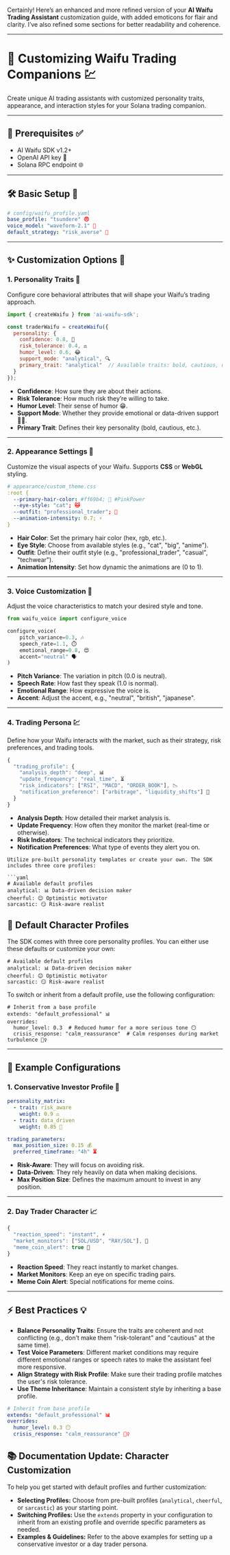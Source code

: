 Certainly! Here’s an enhanced and more refined version of your **AI Waifu Trading Assistant** customization guide, with added emoticons for flair and clarity. I’ve also refined some sections for better readability and coherence.

---

# 🌸 **Customizing Waifu Trading Companions** 💹

Create unique AI trading assistants with customized personality traits, appearance, and interaction styles for your Solana trading companion.

---

## 🎯 **Prerequisites** ✅

- AI Waifu SDK v1.2+
- OpenAI API key 🧠
- Solana RPC endpoint 🌐

---

## 🛠 **Basic Setup** 📝

```yaml
# config/waifu_profile.yaml
base_profile: "tsundere" 😠
voice_model: "waveform-2.1" 🎤
default_strategy: "risk_averse" 💼
```

---

## ✨ **Customization Options** 🎨

### 1. **Personality Traits** 🧠

Configure core behavioral attributes that will shape your Waifu’s trading approach.

```javascript
import { createWaifu } from 'ai-waifu-sdk';

const traderWaifu = createWaifu({
  personality: {
    confidence: 0.8, 💪
    risk_tolerance: 0.4, ⚖️
    humor_level: 0.6, 😂
    support_mode: "analytical", 🔍
    primary_trait: "analytical"  // Available traits: bold, cautious, quirky, nurturing 🤔
  }
});
```

- **Confidence**: How sure they are about their actions.
- **Risk Tolerance**: How much risk they’re willing to take.
- **Humor Level**: Their sense of humor 😁.
- **Support Mode**: Whether they provide emotional or data-driven support 🧑‍💻.
- **Primary Trait**: Defines their key personality (bold, cautious, etc.).

---

### 2. **Appearance Settings** 💄

Customize the visual aspects of your Waifu. Supports **CSS** or **WebGL** styling.

```yaml
# appearance/custom_theme.css
:root {
  --primary-hair-color: #ff69b4; 🎨 #PinkPower
  --eye-style: "cat"; 🐱
  --outfit: "professional_trader"; 👔
  --animation-intensity: 0.7; ⚡
}
```

- **Hair Color**: Set the primary hair color (hex, rgb, etc.).
- **Eye Style**: Choose from available styles (e.g., "cat", "big", "anime").
- **Outfit**: Define their outfit style (e.g., "professional_trader", "casual", "techwear").
- **Animation Intensity**: Set how dynamic the animations are (0 to 1).

---

### 3. **Voice Customization** 🎤

Adjust the voice characteristics to match your desired style and tone.

```python
from waifu_voice import configure_voice

configure_voice(
    pitch_variance=0.3, 🎶
    speech_rate=1.1, ⏱️
    emotional_range=0.8, 😍
    accent="neutral" 🗣️
)
```

- **Pitch Variance**: The variation in pitch (0.0 is neutral).
- **Speech Rate**: How fast they speak (1.0 is normal).
- **Emotional Range**: How expressive the voice is.
- **Accent**: Adjust the accent, e.g., "neutral", "british", "japanese".

---

### 4. **Trading Persona** 💹

Define how your Waifu interacts with the market, such as their strategy, risk preferences, and trading tools.

```javascript
{
  "trading_profile": {
    "analysis_depth": "deep", 📊
    "update_frequency": "real_time", ⏳
    "risk_indicators": ["RSI", "MACD", "ORDER_BOOK"], 📉
    "notification_preference": ["arbitrage", "liquidity_shifts"] 📲
  }
}
```

- **Analysis Depth**: How detailed their market analysis is.
- **Update Frequency**: How often they monitor the market (real-time or otherwise).
- **Risk Indicators**: The technical indicators they prioritize.
- **Notification Preferences**: What type of events they alert you on.

```
Utilize pre-built personality templates or create your own. The SDK includes three core profiles:

```yaml
# Available default profiles
analytical: 📊 Data-driven decision maker
cheerful: 😊 Optimistic motivator 
sarcastic: 😏 Risk-aware realist
```


## 📝 Default Character Profiles

The SDK comes with three core personality profiles. You can either use these defaults or customize your own:

```
# Available default profiles
analytical: 📊 Data-driven decision maker
cheerful: 😊 Optimistic motivator 
sarcastic: 😏 Risk-aware realist
```

To switch or inherit from a default profile, use the following configuration:

```
# Inherit from a base profile
extends: "default_professional" 📊
overrides:
  humor_level: 0.3  # Reduced humor for a more serious tone 😶
  crisis_response: "calm_reassurance"  # Calm responses during market turbulence 🧘‍♀️
```


---

## 📝 **Example Configurations**

### 1. **Conservative Investor Profile** 💼

```yaml
personality_matrix:
  - trait: risk_aware
    weight: 0.9 ⚖️
  - trait: data_driven
    weight: 0.85 🔢

trading_parameters:
  max_position_size: 0.15 💰
  preferred_timeframe: "4h" ⏳
```

- **Risk-Aware**: They will focus on avoiding risk.
- **Data-Driven**: They rely heavily on data when making decisions.
- **Max Position Size**: Defines the maximum amount to invest in any position.

---

### 2. **Day Trader Character** 📈

```javascript
{
  "reaction_speed": "instant", ⚡
  "market_monitors": ["SOL/USD", "RAY/SOL"], 🔎
  "meme_coin_alert": true 🤑
}
```

- **Reaction Speed**: They react instantly to market changes.
- **Market Monitors**: Keep an eye on specific trading pairs.
- **Meme Coin Alert**: Special notifications for meme coins.

---

## ⚡ **Best Practices** 💡

- **Balance Personality Traits**: Ensure the traits are coherent and not conflicting (e.g., don’t make them "risk-tolerant" and "cautious" at the same time).
- **Test Voice Parameters**: Different market conditions may require different emotional ranges or speech rates to make the assistant feel more responsive.
- **Align Strategy with Risk Profile**: Make sure their trading profile matches the user's risk tolerance.
- **Use Theme Inheritance**: Maintain a consistent style by inheriting a base profile.

```yaml
# Inherit from base profile
extends: "default_professional" 📊
overrides:
  humor_level: 0.3 😶
  crisis_response: "calm_reassurance" 🧘‍♀️
```

## 📚 Documentation Update: Character Customization

To help you get started with default profiles and further customization:

* **Selecting Profiles:** Choose from pre-built profiles (`analytical`, `cheerful`, or `sarcastic`) as your starting point.
* **Switching Profiles:** Use the `extends` property in your configuration to inherit from an existing profile and override specific parameters as needed.
* **Examples & Guidelines:** Refer to the above examples for setting up a conservative investor or a day trader persona.

